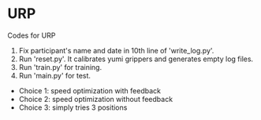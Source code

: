 # URP
Codes for URP

1. Fix participant's name and date in 10th line of 'write_log.py'.
2. Run 'reset.py'. It calibrates yumi grippers and generates empty log files.
3. Run 'train.py' for training.
4. Run 'main.py' for test.
- Choice 1: speed optimization with feedback
- Choice 2: speed optimization without feedback
- Choice 3: simply tries 3 positions
